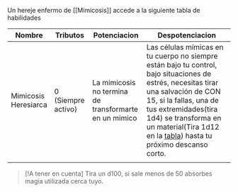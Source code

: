 Un hereje enfermo de [[Mimicosis]] accede a la siguiente tabla de habilidades

| Nombre                   | Tributos              | Potenciacion                                             | Despotenciacion                                                                                                                                                                                                                                                                                      |
| ------------------------ | --------------------- | -------------------------------------------------------- | ---------------------------------------------------------------------------------------------------------------------------------------------------------------------------------------------------------------------------------------------------------------------------------------------------- |
| Mimicosis <br>Heresiarca | 0<br>(Siempre activo) | La mimicosis no termina<br>de transformarte en un mimico | Las células mímicas en tu cuerpo no siempre están bajo tu control, bajo situaciones de estrés, necesitas tirar una salvación de CON 15, si la fallas, una de tus extremidades(tira 1d4) se transforma en un material(Tira 1d12 en la [tabla](Materiales%20Mimicos.md)) hasta tu próximo descanso corto. |
|                          |                       |                                                          |                                                                                                                                                                                                                                                                                                      |
>[!A tener en cuenta]
>Tira un d100, si sale menos de 50 absorbes magia utilizada cerca tuyo. 